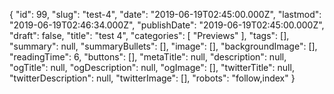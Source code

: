 {
    "id": 99,
    "slug": "test-4",
    "date": "2019-06-19T02:45:00.000Z",
    "lastmod": "2019-06-19T02:46:34.000Z",
    "publishDate": "2019-06-19T02:45:00.000Z",
    "draft": false,
    "title": "test 4",
    "categories": [
        "Previews"
    ],
    "tags": [],
    "summary": null,
    "summaryBullets": [],
    "image": [],
    "backgroundImage": [],
    "readingTime": 6,
    "buttons": [],
    "metaTitle": null,
    "description": null,
    "ogTitle": null,
    "ogDescription": null,
    "ogImage": [],
    "twitterTitle": null,
    "twitterDescription": null,
    "twitterImage": [],
    "robots": "follow,index"
}
